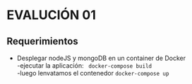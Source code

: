 # EVALUCIÓN 01

## Requerimientos
- Desplegar nodeJS y mongoDB en un container de Docker <br/>
-ejecutar la aplicación:  ` docker-compose build`<br/>
-luego lenvatamos el contenedor `docker-compose up`
